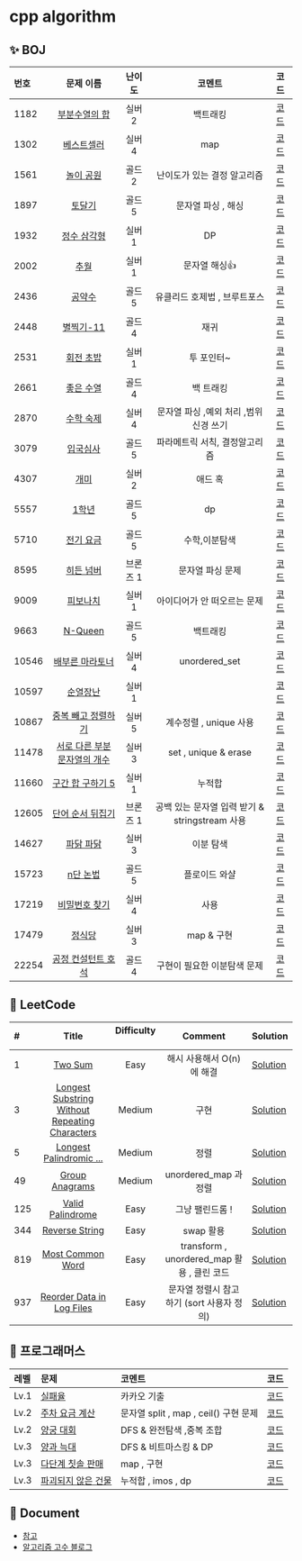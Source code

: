 ﻿# cpp algorithm

## ✨ BOJ

| 번호 |  문제 이름 | 난이도  | 코멘트|  코드 |
|:---|:---------------------:|:-----:|:-----:|:------|
|1182|[부분수열의 합](https://www.acmicpc.net/problem/1182) | 실버 2 |백트래킹|[코드](boj/silver2/1182.md)
|1302|[베스트셀러](https://www.acmicpc.net/problem/1302) | 실버 4 |map|[코드](boj/silver4/1302.md)
|1561|[ 놀이 공원 ](https://www.acmicpc.net/problem/1561) | 골드 2 |난이도가 있는 결정 알고리즘|[코드](boj/gold2/1561.md)
|1897|[ 토달기 ](https://www.acmicpc.net/problem/1897) | 골드 5 | 문자열 파싱 , 해싱|[코드](boj/gold5/1897.md)
|1932|[ 정수 삼각형 ](https://www.acmicpc.net/problem/1932) | 실버 1 | DP |[코드](boj/silver1/1932.md)
|2002|[ 추월 ](https://www.acmicpc.net/problem/2002) | 실버 1 | 문자열 해싱👍 |[코드](boj/silver1/2002.md)
|2436|[ 공약수 ](https://www.acmicpc.net/problem/2436) | 골드 5 | 유클리드 호제법 , 브루트포스  |[코드](boj/gold5/2436.md)
|2448|[ 별찍기-11 ](https://www.acmicpc.net/problem/2448) | 골드 4 | 재귀 |[코드](solved/gold4/2448.cpp)
|2531|[ 회전 초밥 ](https://www.acmicpc.net/problem/2531) | 실버 1 | 투 포인터~ |[코드](boj/silver1/2531.md)
|2661|[ 좋은 수열 ](https://www.acmicpc.net/problem/2661) | 골드 4 | 백 트래킹 |[코드](boj/gold4/2661.md)
|2870|[ 수학 숙제 ](https://www.acmicpc.net/problem/2870) | 실버 4 | 문자열 파싱 ,예외 처리 ,범위 신경 쓰기|[코드](boj/silver4/2870.md)
|3079|[ 입국심사 ](https://www.acmicpc.net/problem/3079) | 골드 5 | 파라메트릭 서칙, 결정알고리즘|[코드](boj/gold5/3079.md)
|4307|[ 개미 ](https://www.acmicpc.net/problem/4307) | 실버 2 | 애드 혹|[코드](boj/silver2/4307.md)
|5557|[ 1학년 ](https://www.acmicpc.net/problem/5557) | 골드 5 | dp |[코드](boj/gold5/5557.md)
|5710|[ 전기 요금 ](https://www.acmicpc.net/problem/5710) | 골드 5 | 수학,이분탐색|[코드](study/2022/week16/5710.cpp)
|8595|[ 히든 넘버  ](https://www.acmicpc.net/problem/8595) | 브론즈 1 | 문자열 파싱 문제|[코드](boj/bronze1/8595.md)
|9009|[ 피보나치  ](https://www.acmicpc.net/problem/9009) | 실버 1 |아이디어가 안 떠오르는 문제|[코드](boj/silver1/9009.md)
|9663|[ N-Queen  ](https://www.acmicpc.net/problem/9663) | 골드 5 |백트래킹|[코드](boj/gold5/9663.md)
|10546|[ 배부른 마라토너 ](https://www.acmicpc.net/problem/10546) | 실버 4 |unordered_set |[코드](boj/silver4/10546.md)
|10597|[ 순열장난 ](https://www.acmicpc.net/problem/10597) | 실버 1 |   |[코드](boj/silver1/10597.md)
|10867|[ 중복 빼고 정렬하기  ](https://www.acmicpc.net/problem/10867) | 실버 5 | 계수정렬 , unique 사용|[코드](boj/silver5/10867.md)
|11478|[ 서로 다른 부분 문자열의 개수  ](https://www.acmicpc.net/problem/11478) | 실버 3 | set , unique & erase |[코드](boj/silver3/11478.md)
|11660|[ 구간 합 구하기 5  ](https://www.acmicpc.net/problem/11660) | 실버 1 | 누적합    |[코드](boj/silver1/11660.md)
|12605|[ 단어 순서 뒤집기 ](https://www.acmicpc.net/problem/12605) | 브론즈 1 | 공백 있는 문자열 입력 받기 &  stringstream 사용|[코드](boj/bronze1/12605.md)
|14627|[ 파닭 파닭 ](https://www.acmicpc.net/problem/14627) | 실버 3 | 이분 탐색|[코드](boj/silver3/14627.md)
|15723|[ n단 논법 ](https://www.acmicpc.net/problem/15723) | 골드 5 | 플로이드 와샬  |[코드](boj/gold5/15723.md)
|17219|[ 비밀번호 찾기 ](https://www.acmicpc.net/problem/17219) | 실버 4 | 사용|[코드](boj/silver4/17219.md)
|17479|[ 정식당 ](https://www.acmicpc.net/problem/17479) | 실버 3 | map & 구현 |[코드](boj/silver3/17479.md)
|22254|[ 공정 컨설턴트 호석 ](https://www.acmicpc.net/problem/22254) | 골드 4 |구현이 필요한 이분탐색 문제|[코드](boj/gold4/22254.md)


## 🎃 LeetCode

| # | &nbsp; &nbsp; &nbsp; &nbsp; Title &nbsp; &nbsp; &nbsp; &nbsp;| Difficulty &nbsp; | Comment| Solution |
|:---|:---------------------:|:-----:|:-----:|:----|
|1|[ Two Sum ](https://leetcode.com/problems/two-sum/) | Easy | 해시 사용해서 O(n)에 해결 |[Solution](leetcode/easy/1.md)
|3|[ Longest Substring Without Repeating Characters ](https://leetcode.com/problems/longest-substring-without-repeating-characters/) | Medium | 구현 |[Solution](leetcode/medium/1.md)
|5|[ Longest Palindromic ... ](https://leetcode.com/problems/longest-palindromic-substring/) | Medium |정렬 |[Solution](leetcode/medium/5.md)
|49|[ Group Anagrams ](https://leetcode.com/problems/group-anagrams/) | Medium |unordered_map 과 정렬 |[Solution](leetcode/medium/49.md)
|125|[ Valid Palindrome ](https://leetcode.com/problems/valid-palindrome/) | Easy | 그냥 팰린드롬 !|[Solution](leetcode/easy/125.md)
|344|[ Reverse String ](https://leetcode.com/problems/reverse-string/) | Easy | swap  활용|[Solution](leetcode/easy/344.md)
|819|[ Most Common Word ](https://leetcode.com/problems/most-common-word/) | Easy | transform , unordered_map 활용 , 클린 코드| [Solution](leetcode/easy/819.md)
|937|[ Reorder Data in Log Files ](https://leetcode.com/problems/reorder-data-in-log-files/) | Easy | 문자열 정렬시 참고하기 (sort 사용자 정의)|[Solution](leetcode/easy/937.md)


## 👻 프로그래머스

|레벨 | 문제 | 코멘트 |코드|
|:-----|:----|:----|:-----
|Lv.1| [실패율](https://programmers.co.kr/learn/courses/30/lessons/42889) | 카카오 기출 | [코드](programmers/level01/실패율.md) |
|Lv.2| [주차 요금 계산](https://programmers.co.kr/learn/courses/30/lessons/92341) | 문자열 split , map , ceil()  구현 문제 | [코드](programmers/level02/주차요금.md) |
|Lv.2| [양궁 대회](https://programmers.co.kr/learn/courses/30/lessons/92342) | DFS & 완전탐색 ,중복 조합 | [코드](programmers/level02/양궁대회.md) |
|Lv.3| [양과 늑대](https://programmers.co.kr/learn/courses/30/lessons/92343) | DFS & 비트마스킹 & DP | [코드](programmers/level03/양과늑대.md) |
|Lv.3| [다단계 칫솔 판매 ](https://programmers.co.kr/learn/courses/30/lessons/77486) | map , 구현| [코드](programmers/level03/다단계.md) |
|Lv.3| [파괴되지 않은 건물 ](https://programmers.co.kr/learn/courses/30/lessons/92344) |누적합 , imos , dp | [코드](programmers/level03/건물.md) |



## 📃 Document

- [참고](./good/참고.md)
- [알고리즘 고수 블로그 ](./good/블로그모음.md)